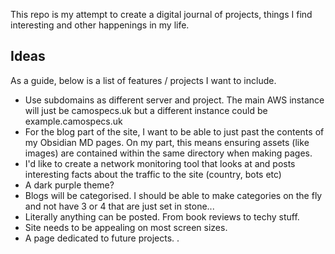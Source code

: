 
This repo is my attempt to create a digital journal of projects, things I find interesting and other happenings in my life.

## Ideas
As a guide, below is a list of features / projects I want to include.
- Use subdomains as different server and project. The main AWS instance will just be camospecs.uk but a different instance could be example.camospecs.uk
- For the blog part of the site, I want to be able to just past the contents of my Obsidian MD pages. On my part, this means ensuring assets (like images) are contained within the same directory when making pages.
- I'd like to create a network monitoring tool that looks at and posts interesting facts about the traffic to the site (country, bots etc)
- A dark purple theme? 
- Blogs will be categorised. I should be able to make categories on the fly and not have 3 or 4 that are just set in stone...
- Literally anything can be posted. From book reviews to techy stuff.
- Site needs to be appealing on most screen sizes.
- A page dedicated to future projects.
.
